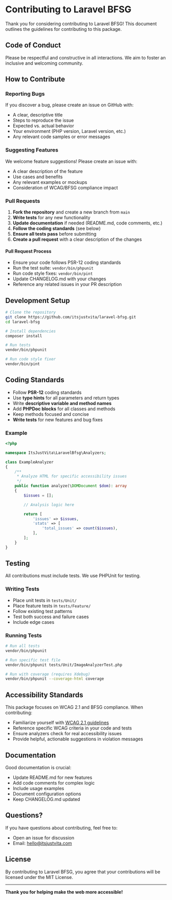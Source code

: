 # Contributing to Laravel BFSG

Thank you for considering contributing to Laravel BFSG! This document outlines the guidelines for contributing to this package.

## Code of Conduct

Please be respectful and constructive in all interactions. We aim to foster an inclusive and welcoming community.

## How to Contribute

### Reporting Bugs

If you discover a bug, please create an issue on GitHub with:
- A clear, descriptive title
- Steps to reproduce the issue
- Expected vs. actual behavior
- Your environment (PHP version, Laravel version, etc.)
- Any relevant code samples or error messages

### Suggesting Features

We welcome feature suggestions! Please create an issue with:
- A clear description of the feature
- Use cases and benefits
- Any relevant examples or mockups
- Consideration of WCAG/BFSG compliance impact

### Pull Requests

1. **Fork the repository** and create a new branch from `main`
2. **Write tests** for any new functionality
3. **Update documentation** if needed (README.md, code comments, etc.)
4. **Follow the coding standards** (see below)
5. **Ensure all tests pass** before submitting
6. **Create a pull request** with a clear description of the changes

#### Pull Request Process

- Ensure your code follows PSR-12 coding standards
- Run the test suite: `vendor/bin/phpunit`
- Run code style fixes: `vendor/bin/pint`
- Update CHANGELOG.md with your changes
- Reference any related issues in your PR description

## Development Setup

```bash
# Clone the repository
git clone https://github.com/itsjustvita/laravel-bfsg.git
cd laravel-bfsg

# Install dependencies
composer install

# Run tests
vendor/bin/phpunit

# Run code style fixer
vendor/bin/pint
```

## Coding Standards

- Follow **PSR-12** coding standards
- Use **type hints** for all parameters and return types
- Write **descriptive variable and method names**
- Add **PHPDoc blocks** for all classes and methods
- Keep methods focused and concise
- **Write tests** for new features and bug fixes

### Example

```php
<?php

namespace ItsJustVita\LaravelBfsg\Analyzers;

class ExampleAnalyzer
{
    /**
     * Analyze HTML for specific accessibility issues
     */
    public function analyze(\DOMDocument $dom): array
    {
        $issues = [];

        // Analysis logic here

        return [
            'issues' => $issues,
            'stats' => [
                'total_issues' => count($issues),
            ],
        ];
    }
}
```

## Testing

All contributions must include tests. We use PHPUnit for testing.

### Writing Tests

- Place unit tests in `tests/Unit/`
- Place feature tests in `tests/Feature/`
- Follow existing test patterns
- Test both success and failure cases
- Include edge cases

### Running Tests

```bash
# Run all tests
vendor/bin/phpunit

# Run specific test file
vendor/bin/phpunit tests/Unit/ImageAnalyzerTest.php

# Run with coverage (requires Xdebug)
vendor/bin/phpunit --coverage-html coverage
```

## Accessibility Standards

This package focuses on WCAG 2.1 and BFSG compliance. When contributing:

- Familiarize yourself with [WCAG 2.1 guidelines](https://www.w3.org/WAI/WCAG21/quickref/)
- Reference specific WCAG criteria in your code and tests
- Ensure analyzers check for real accessibility issues
- Provide helpful, actionable suggestions in violation messages

## Documentation

Good documentation is crucial:

- Update README.md for new features
- Add code comments for complex logic
- Include usage examples
- Document configuration options
- Keep CHANGELOG.md updated

## Questions?

If you have questions about contributing, feel free to:
- Open an issue for discussion
- Email: hello@itsjustvita.com

## License

By contributing to Laravel BFSG, you agree that your contributions will be licensed under the MIT License.

---

**Thank you for helping make the web more accessible!**